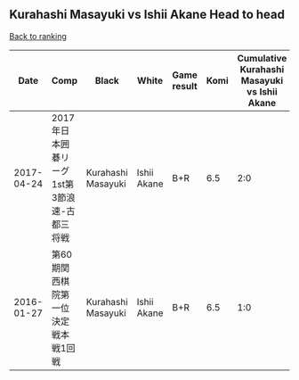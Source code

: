 ## Kurahashi Masayuki vs Ishii Akane Head to head

[Back to ranking](../../index.md)




| **Date** | **Comp** | **Black** | **White** | **Game result** | **Komi** | **Cumulative Kurahashi Masayuki vs Ishii Akane** | **Kurahashi Masayuki streak** | **Ishii Akane streak** | 
| --- | --- | --- | --- | --- | --- | --- | --- | --- |
| 2017-04-24 | 2017年日本囲碁リーグ1st第3節浪速-古都三将戦 | Kurahashi Masayuki | Ishii Akane | B+R | 6.5 | 2:0 | 2 | 0 | 
| 2016-01-27 | 第60期関西棋院第一位決定戦本戦1回戦 | Kurahashi Masayuki | Ishii Akane | B+R | 6.5 | 1:0 | 1 | 0 |




